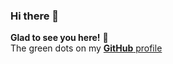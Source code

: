 ### Hi there 👋
**Glad to see you here!** :star_struck: <br> The green dots on my [**GitHub** profile](https://github.com/shubhwebkul?tab=repositories) 
